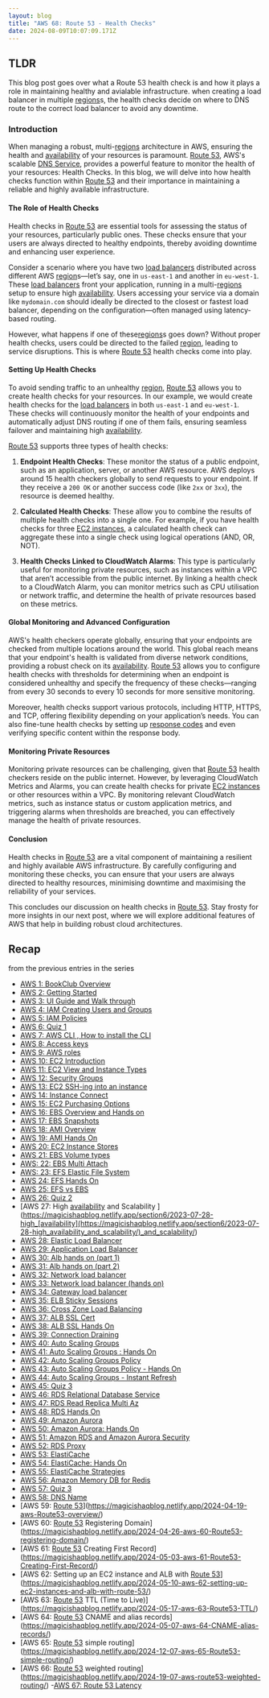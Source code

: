 ```yaml
---
layout: blog
title: "AWS 68: Route 53 - Health Checks"
date: 2024-08-09T10:07:09.171Z
---
```


## TLDR

This blog post goes over what a Route 53 health check is and how it plays a role in maintaining healthy and avialable infrastructure.
when creating a load balancer in multiple [regions](https://magicishaqblog.netlify.app/2023-01-23-aws-2-getting-started/)s, the health checks decide on where to DNS route to the correct load balancer to avoid any downtime.

### Introduction

When managing a robust, multi-[regions](https://magicishaqblog.netlify.app/2023-01-23-aws-2-getting-started/) architecture in AWS, ensuring the health and [availability](https://magicishaqblog.netlify.app/section6/2023-07-28-high_availability_and_scalability/) of your resources is paramount. [Route 53](https://magicishaqblog.netlify.app/2024-04-19-aws-Route53-overview/), AWS's scalable [DNS Service](https://magicishaqblog.netlify.app/2024-03-12-aws-58-DNS-name/), provides a powerful feature to monitor the health of your resources: Health Checks. In this blog, we will delve into how health checks function within [Route 53](https://magicishaqblog.netlify.app/2024-04-19-aws-Route53-overview/) and their importance in maintaining a reliable and highly available infrastructure.

#### The Role of Health Checks

Health checks in [Route 53](https://magicishaqblog.netlify.app/2024-04-19-aws-Route53-overview/) are essential tools for assessing the status of your resources, particularly public ones. These checks ensure that your users are always directed to healthy endpoints, thereby avoiding downtime and enhancing user experience.

Consider a scenario where you have two [load balancers](https://magicishaqblog.netlify.app/ApplicationLoadBalancer/2023-08-18-aws-29-applicaton-load-balancer/) distributed across different AWS [region](https://magicishaqblog.netlify.app/2023-01-23-aws-2-getting-started/)s—let’s say, one in `us-east-1` and another in `eu-west-1`. These [load balancers](https://magicishaqblog.netlify.app/ApplicationLoadBalancer/2023-08-18-aws-29-applicaton-load-balancer/) front your application, running in a multi-[regions](https://magicishaqblog.netlify.app/2023-01-23-aws-2-getting-started/) setup to ensure high [availability](https://magicishaqblog.netlify.app/section6/2023-07-28-high_availability_and_scalability/). Users accessing your service via a domain like `mydomain.com` should ideally be directed to the closest or fastest load balancer, depending on the configuration—often managed using latency-based routing.

However, what happens if one of these[regions](https://magicishaqblog.netlify.app/2023-01-23-aws-2-getting-started/)s goes down? Without proper health checks, users could be directed to the failed [region](https://magicishaqblog.netlify.app/2023-01-23-aws-2-getting-started/), leading to service disruptions. This is where [Route 53](https://magicishaqblog.netlify.app/2024-04-19-aws-Route53-overview/) health checks come into play.

#### Setting Up Health Checks

To avoid sending traffic to an unhealthy [region](https://magicishaqblog.netlify.app/2023-01-23-aws-2-getting-started/), [Route 53](https://magicishaqblog.netlify.app/2024-04-19-aws-Route53-overview/) allows you to create health checks for your resources. In our example, we would create health checks for the [load balancers](https://magicishaqblog.netlify.app/ApplicationLoadBalancer/2023-08-18-aws-29-applicaton-load-balancer/) in both `us-east-1` and `eu-west-1`. These checks will continuously monitor the health of your endpoints and automatically adjust DNS routing if one of them fails, ensuring seamless failover and maintaining high [availability](https://magicishaqblog.netlify.app/section6/2023-07-28-high_availability_and_scalability/).

[Route 53](https://magicishaqblog.netlify.app/2024-04-19-aws-Route53-overview/) supports three types of health checks:

1. **Endpoint Health Checks**: These monitor the status of a public endpoint, such as an application, server, or another AWS resource. AWS deploys around 15 health checkers globally to send requests to your endpoint. If they receive a `200 OK` or another success code (like `2xx` or `3xx`), the resource is deemed healthy.

2. **Calculated Health Checks**: These allow you to combine the results of multiple health checks into a single one. For example, if you have health checks for three [EC2 instances](https://magicishaqblog.netlify.app/2023-02-24-aws-10-EC2/), a calculated health check can aggregate these into a single check using logical operations (AND, OR, NOT).

3. **Health Checks Linked to CloudWatch Alarms**: This type is particularly useful for monitoring private resources, such as instances within a VPC that aren’t accessible from the public internet. By linking a health check to a CloudWatch Alarm, you can monitor metrics such as CPU utilisation or network traffic, and determine the health of private resources based on these metrics.

#### Global Monitoring and Advanced Configuration

AWS's health checkers operate globally, ensuring that your endpoints are checked from multiple locations around the world. This global reach means that your endpoint's health is validated from diverse network conditions, providing a robust check on its [availability](https://magicishaqblog.netlify.app/section6/2023-07-28-high_availability_and_scalability/). [Route 53](https://magicishaqblog.netlify.app/2024-04-19-aws-Route53-overview/) allows you to configure health checks with thresholds for determining when an endpoint is considered unhealthy and specify the frequency of these checks—ranging from every 30 seconds to every 10 seconds for more sensitive monitoring.

Moreover, health checks support various protocols, including HTTP, HTTPS, and TCP, offering flexibility depending on your application’s needs. You can also fine-tune health checks by setting up [response codes](https://http.dog/) and even verifying specific content within the response body.

#### Monitoring Private Resources

Monitoring private resources can be challenging, given that [Route 53](https://magicishaqblog.netlify.app/2024-04-19-aws-Route53-overview/) health checkers reside on the public internet. However, by leveraging CloudWatch Metrics and Alarms, you can create health checks for private [EC2 instances](https://magicishaqblog.netlify.app/2023-02-24-aws-10-EC2/) or other resources within a VPC. By monitoring relevant CloudWatch metrics, such as instance status or custom application metrics, and triggering alarms when thresholds are breached, you can effectively manage the health of private resources.

#### Conclusion

Health checks in [Route 53](https://magicishaqblog.netlify.app/2024-04-19-aws-Route53-overview/) are a vital component of maintaining a resilient and highly available AWS infrastructure. By carefully configuring and monitoring these checks, you can ensure that your users are always directed to healthy resources, minimising downtime and maximising the reliability of your services.

This concludes our discussion on health checks in [Route 53](https://magicishaqblog.netlify.app/2024-04-19-aws-Route53-overview/). Stay frosty for more insights in our next post, where we will explore additional features of AWS that help in building robust cloud architectures.

## Recap

from the previous entries in the series

- [AWS 1: BookClub Overview](https://magicishaqblog.netlify.app/aws/)
- [AWS 2: Getting Started](https://magicishaqblog.netlify.app/2023-01-23-aws-2-getting-started/)
- [AWS 3: UI Guide and Walk through](https://magicishaqblog.netlify.app/2023-01-27-aws-3-UI-guide-and-walkthrough)
- [AWS 4: IAM Creating Users and Groups](https://magicishaqblog.netlify.app/2023-01-28-aws-4-IAM)
- [AWS 5: IAM Policies](https://magicishaqblog.netlify.app/2023-02-03-aws-5-IAM-polices)
- [AWS 6: Quiz 1 ](https://magicishaqblog.netlify.app/aws-quiz-one)
- [AWS 7: AWS CLI , How to install the CLI](https://magicishaqblog.netlify.app/2023-10-03-aws-7-cli)
- [AWS 8: Access keys](https://magicishaqblog.netlify.app/2023-10-03-aws-8-access-keys)
- [AWS 9: AWS roles](https://magicishaqblog.netlify.app/2023-02-17-aws-9-roles)
- [AWS 10: EC2 Introduction](https://magicishaqblog.netlify.app/2023-02-24-aws-10-EC2/)
- [AWS 11: EC2 View and Instance Types](https://magicishaqblog.netlify.app/2023-03-03-aws-11-EC2-View-and-instance-types)
- [AWS 12: Security Groups](https://magicishaqblog.netlify.app/2023-03-10-aws-12-security-groups)
- [AWS 13: EC2 SSH-ing into an instance](https://magicishaqblog.netlify.app/2023-03-17-aws-13-ssh)
- [AWS 14: Instance Connect](https://magicishaqblog.netlify.app/2023-03-24-aws-14-instance-connect)
- [AWS 15: EC2 Purchasing Options](https://magicishaqblog.netlify.app/2023-03-31-aws-15-EC2-purchasing-options)
- [AWS 16: EBS Overview and Hands on](https://magicishaqblog.netlify.app/2023-04-14-aws-16-EBS-Overview-and-Hands-On)
- [AWS 17: EBS Snapshots](https://magicishaqblog.netlify.app/2023-04-21-aws-17-ebs-snapshots)
- [AWS 18: AMI Overview](https://magicishaqblog.netlify.app/2023-04-28-aws-18-ami)
- [AWS 19: AMI Hands On](https://magicishaqblog.netlify.app/2023-06-02-aws-19-AMI-Hands-On)
- [AWS 20: EC2 Instance Stores](https://magicishaqblog.netlify.app/2023-06-09-aws-20-EC2-Instance-Store)
- [AWS 21: EBS Volume types](https://magicishaqblog.netlify.app/2023-06-16-aws-21-EBS-volume-types)
- [AWS: 22: EBS Multi Attach](https://magicishaqblog.netlify.app/2023-06-23-aws-22-EBS-Multi-Attach)
- [AWS: 23: EFS Elastic File System](https://magicishaqblog.netlify.app/2023-06-30-aws-23-EFS-Elastic-File-System)
- [AWS 24: EFS Hands On](https://magicishasblog.netlify.app/2023-07-07-aws-24-EFS-Hands-On)
- [AWS 25: EFS vs EBS](https://magicishasblog.netlify.app/2023-07-14-aws-25-EFS-vs-EBS)
- [AWS 26: Quiz 2](https://magicishaqblog.netlify.app/quiz-2/2023-07-21-aws-26-quiz-2/)
- [AWS 27: High [availability](https://magicishaqblog.netlify.app/section6/2023-07-28-high_availability_and_scalability/) and Scalability ](<https://magicishaqblog.netlify.app/section6/2023-07-28-high_[availability](https://magicishaqblog.netlify.app/section6/2023-07-28-high_availability_and_scalability/)_and_scalability/>)
- [AWS 28: Elastic Load Balancer](https://magicishaqblog.netlify.app/ElasticLoadBalancing/2023-08-11-aws-28-elastic-load-balancing/)
- [AWS 29: Application Load Balancer](https://magicishaqblog.netlify.app/ApplicationLoadBalancer/2023-08-18-aws-29-applicaton-load-balancer/)
- [AWS 30: Alb hands on (part 1)](https://magicishaqblog.netlify.app/ApplicationLoadBalancer/2023-08-25-aws-30-alb-hands-on/)
- [AWS 31: Alb hands on (part 2)](https://magicishaqblog.netlify.app/ApplicationLoadBalancer/2023-09-01-aws-31-more-on-alb/)
- [AWS 32: Network load balancer](https://magicishaqblog.netlify.app/NLB/2023-09-09-aws-32-network-load-balancer/)
- [AWS 33: Network load balancer (hands on)](https://magicishaqblog.netlify.app/NLB/2023-09-15-aws-33-network-load-balancer-hands-on/)
- [AWS 34: Gateway load balancer](https://magicishaqblog.netlify.app/GatewayLoadBalancer/2023-09-22-aws-34-gateway-load-balancer/)
- [AWS 35: ELB Sticky Sessions](https://magicishaqblog.netlify.app/ElasticLoadBalancing/2022-09-29-aws-35-ELB-Sticky-sessions/)
- [AWS 36: Cross Zone Load Balancing](https://magicishaqblog.netlify.app/CrossZoneLoadBalancing/2023-10-06-aws-36-cross-zone-load-balancing/)
- [AWS 37: ALB SSL Cert](https://magicishaqblog.netlify.app/ElasticLoadBalancing/2023-10-13-aws-37-ALB-SSL-Cert/)
- [AWS 38: ALB SSL Hands On](https://magicishaqblog.netlify.app/ElasticLoadBalancing/2023-10-20-aws-38-ALB-SSL-Hands-On/)
- [AWS 39: Connection Draining](https://magicishaqblog.netlify.app/2023-27-10-aws-39-connection-draining/)
- [AWS 40: Auto Scaling Groups](https://magicishaqblog.netlify.app/2023-11-10-aws-40-Auto-Scaling-Groups/)
- [AWS 41: Auto Scaling Groups : Hands On](https://magicishaqblog.netlify.app/2023-11-17-aws-41-auto-scaling-groups-hands-on/)
- [AWS 42: Auto Scaling Groups Policy](https://magicishaqblog.netlify.app/2023-11-24-aws-42-Auto-Scaling-Groups-Policy/)
- [AWS 43: Auto Scaling Groups Policy - Hands On](https://magicishaqblog.netlify.app/2023-12-01-aws-43-auto-scaling-groups-hands-on/)
- [AWS 44: Auto Scaling Groups - Instant Refresh](https://magicishaqblog.netlify.app/2023-12-08-aws-44-auto-scaling-groups-instant-refresh/)
- [AWS 45: Quiz 3](https://magicishaqblog.netlify.app/quiz-3/2023-12-15-aws-45-quiz-3/)
- [AWS 46: RDS Relational Database Service](https://magicishaqblog.netlify.app/2023-12-22-aws-46-RDS/)
- [AWS 47: RDS Read Replica Multi Az](https://magicishaqblog.netlify.app/2023-29-12-aws-47-RDS-read-replica-Multi-Az/)
- [AWS 48: RDS Hands On](https://magicishaqblog.netlify.app/2023-05-01-aws-48-RDS-Hands-On/)
- [AWS 49: Amazon Aurora](https://magicishaqblog.netlify.app/2023-01-12-aws-49-Amazon-Aurora/)
- [AWS 50: Amazon Aurora: Hands On](https://magicishaqblog.netlify.app/2024-01-19-aws-50-Amazon-Aurora-hands-on/)
- [AWS 51: Amazon RDS and Amazon Aurora Security](https://magicishaqblog.netlify.app/2024-01-26-aws-51-Amazon-RDS-and-Amazon-Aurora-Security/)
- [AWS 52: RDS Proxy](https://magicishaqblog.netlify.app/2024-02-02-aws-52-RDS-Proxy/)
- [AWS 53: ElastiCache](https://magicishaqblog.netlify.app/2024-02-09-aws-53-ElastiCache/)
- [AWS 54: ElastiCache: Hands On](https://magicishaqblog.netlify.app/StructuredClone/2024-02-16-aws-54-ElastiCache-Hands-On/)
- [AWS 55: ElastiCache Strategies](https://magicishaqblog.netlify.app/2024-01-03-aws-55-ElastiCache-Strategies/)
- [AWS 56: Amazon Memory DB for Redis](https://magicishaqblog.netlify.app/2023-03-15-aws-56-AmazonMemoryDB-for-Redis/)
- [AWS 57: Quiz 3](https://magicishaqblog.netlify.app/quiz-4/2023-03-22-aws-57-quiz-4/)
- [AWS 58: DNS Name](https://magicishaqblog.netlify.app/2024-03-12-aws-58-DNS-name/)
- [AWS 59: [Route 53](https://magicishaqblog.netlify.app/2024-04-19-aws-Route53-overview/)](https://magicishaqblog.netlify.app/2024-04-19-aws-Route53-overview/)
- [AWS 60: [Route 53](https://magicishaqblog.netlify.app/2024-04-19-aws-Route53-overview/) Registering Domain](https://magicishaqblog.netlify.app/2024-04-26-aws-60-Route53-registering-domain/)
- [AWS 61: [Route 53](https://magicishaqblog.netlify.app/2024-04-19-aws-Route53-overview/) Creating First Record](https://magicishaqblog.netlify.app/2024-05-03-aws-61-Route53-Creating-First-Record/)
- [AWS 62: Setting up an EC2 instance and ALB with [Route 53](https://magicishaqblog.netlify.app/2024-04-19-aws-Route53-overview/)](https://magicishaqblog.netlify.app/2024-05-10-aws-62-setting-up-ec2-instances-and-alb-with-route-53/)
- [AWS 63: [Route 53](https://magicishaqblog.netlify.app/2024-04-19-aws-Route53-overview/) TTL (Time to Live)](https://magicishaqblog.netlify.app/2024-05-17-aws-63-Route53-TTL/)
- [AWS 64: [Route 53](https://magicishaqblog.netlify.app/2024-04-19-aws-Route53-overview/) CNAME and alias records](https://magicishaqblog.netlify.app/2024-05-07-aws-64-CNAME-alias-records/)
- [AWS 65: [Route 53](https://magicishaqblog.netlify.app/2024-04-19-aws-Route53-overview/) simple routing](https://magicishaqblog.netlify.app/2024-12-07-aws-65-Route53-simple-routing/)
- [AWS 66: [Route 53](https://magicishaqblog.netlify.app/2024-04-19-aws-Route53-overview/) weighted routing](https://magicishaqblog.netlify.app/2024-19-07-aws-route53-weighted-routing/) -[AWS 67: Route 53 Latency](https://magicishaqblog.netlify.app/2024-07-26-aws-67-route53-latency-routing/)
